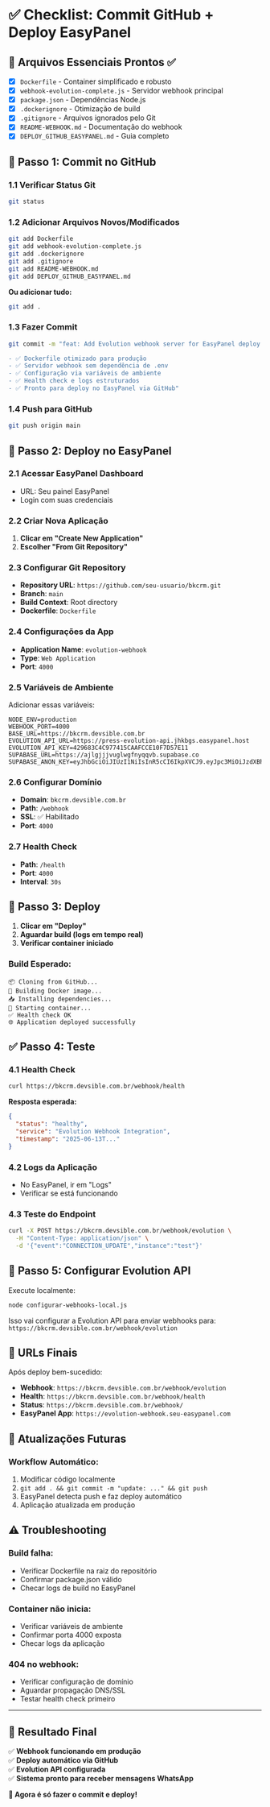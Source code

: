 # ✅ Checklist: Commit GitHub + Deploy EasyPanel

## 📁 Arquivos Essenciais Prontos ✅

- [x] `Dockerfile` - Container simplificado e robusto
- [x] `webhook-evolution-complete.js` - Servidor webhook principal  
- [x] `package.json` - Dependências Node.js
- [x] `.dockerignore` - Otimização de build
- [x] `.gitignore` - Arquivos ignorados pelo Git
- [x] `README-WEBHOOK.md` - Documentação do webhook
- [x] `DEPLOY_GITHUB_EASYPANEL.md` - Guia completo

## 🔧 Passo 1: Commit no GitHub

### 1.1 Verificar Status Git
```bash
git status
```

### 1.2 Adicionar Arquivos Novos/Modificados
```bash
git add Dockerfile
git add webhook-evolution-complete.js
git add .dockerignore
git add .gitignore
git add README-WEBHOOK.md
git add DEPLOY_GITHUB_EASYPANEL.md
```

**Ou adicionar tudo:**
```bash
git add .
```

### 1.3 Fazer Commit
```bash
git commit -m "feat: Add Evolution webhook server for EasyPanel deploy

- ✅ Dockerfile otimizado para produção
- ✅ Servidor webhook sem dependência de .env
- ✅ Configuração via variáveis de ambiente
- ✅ Health check e logs estruturados
- ✅ Pronto para deploy no EasyPanel via GitHub"
```

### 1.4 Push para GitHub
```bash
git push origin main
```

## 🚀 Passo 2: Deploy no EasyPanel

### 2.1 Acessar EasyPanel Dashboard
- URL: Seu painel EasyPanel
- Login com suas credenciais

### 2.2 Criar Nova Aplicação
1. **Clicar em "Create New Application"**
2. **Escolher "From Git Repository"**

### 2.3 Configurar Git Repository
- **Repository URL**: `https://github.com/seu-usuario/bkcrm.git`
- **Branch**: `main`
- **Build Context**: Root directory
- **Dockerfile**: `Dockerfile`

### 2.4 Configurações da App
- **Application Name**: `evolution-webhook`
- **Type**: `Web Application`
- **Port**: `4000`

### 2.5 Variáveis de Ambiente
Adicionar essas variáveis:

```
NODE_ENV=production
WEBHOOK_PORT=4000
BASE_URL=https://bkcrm.devsible.com.br
EVOLUTION_API_URL=https://press-evolution-api.jhkbgs.easypanel.host
EVOLUTION_API_KEY=429683C4C977415CAAFCCE10F7D57E11
SUPABASE_URL=https://ajlgjjjvuglwgfnyqqvb.supabase.co
SUPABASE_ANON_KEY=eyJhbGciOiJIUzI1NiIsInR5cCI6IkpXVCJ9.eyJpc3MiOiJzdXBhYmFzZSIsInJlZiI6ImFqbGdqamp2dWdsd2dmbnlxcXZiIiwicm9sZSI6ImFub24iLCJpYXQiOjE3NDk1NDMxNjYsImV4cCI6MjA2NTExOTE2Nn0.HPsxr84nkr3Ys7XafPDoU_Z94QFgbT1o1aNfAeaXpRU
```

### 2.6 Configurar Domínio
- **Domain**: `bkcrm.devsible.com.br`
- **Path**: `/webhook`
- **SSL**: ✅ Habilitado
- **Port**: `4000`

### 2.7 Health Check
- **Path**: `/health`
- **Port**: `4000`
- **Interval**: `30s`

## 🚀 Passo 3: Deploy

1. **Clicar em "Deploy"**
2. **Aguardar build (logs em tempo real)**
3. **Verificar container iniciado**

### Build Esperado:
```
📦 Cloning from GitHub...
🔨 Building Docker image...
📥 Installing dependencies...
🚀 Starting container...
✅ Health check OK
🌐 Application deployed successfully
```

## ✅ Passo 4: Teste

### 4.1 Health Check
```bash
curl https://bkcrm.devsible.com.br/webhook/health
```

**Resposta esperada:**
```json
{
  "status": "healthy",
  "service": "Evolution Webhook Integration",
  "timestamp": "2025-06-13T..."
}
```

### 4.2 Logs da Aplicação
- No EasyPanel, ir em "Logs"
- Verificar se está funcionando

### 4.3 Teste do Endpoint
```bash
curl -X POST https://bkcrm.devsible.com.br/webhook/evolution \
  -H "Content-Type: application/json" \
  -d '{"event":"CONNECTION_UPDATE","instance":"test"}'
```

## 🔧 Passo 5: Configurar Evolution API

Execute localmente:
```bash
node configurar-webhooks-local.js
```

Isso vai configurar a Evolution API para enviar webhooks para:
`https://bkcrm.devsible.com.br/webhook/evolution`

## 🎯 URLs Finais

Após deploy bem-sucedido:

- **Webhook**: `https://bkcrm.devsible.com.br/webhook/evolution`
- **Health**: `https://bkcrm.devsible.com.br/webhook/health`
- **Status**: `https://bkcrm.devsible.com.br/webhook/`
- **EasyPanel App**: `https://evolution-webhook.seu-easypanel.com`

## 🔄 Atualizações Futuras

### Workflow Automático:
1. Modificar código localmente
2. `git add . && git commit -m "update: ..." && git push`
3. EasyPanel detecta push e faz deploy automático
4. Aplicação atualizada em produção

## ⚠️ Troubleshooting

### Build falha:
- Verificar Dockerfile na raiz do repositório
- Confirmar package.json válido
- Checar logs de build no EasyPanel

### Container não inicia:
- Verificar variáveis de ambiente
- Confirmar porta 4000 exposta
- Checar logs da aplicação

### 404 no webhook:
- Verificar configuração de domínio
- Aguardar propagação DNS/SSL
- Testar health check primeiro

---

## 🎉 Resultado Final

✅ **Webhook funcionando em produção**  
✅ **Deploy automático via GitHub**  
✅ **Evolution API configurada**  
✅ **Sistema pronto para receber mensagens WhatsApp**  

**🚀 Agora é só fazer o commit e deploy!** 